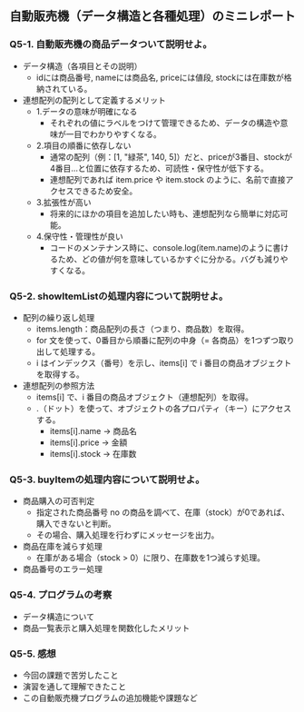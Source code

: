 ## 自動販売機（データ構造と各種処理）のミニレポート
### Q5-1. 自動販売機の商品データついて説明せよ。
* データ構造（各項目とその説明）
  * idには商品番号, nameには商品名, priceには値段, stockには在庫数が格納されている。
* 連想配列の配列として定義するメリット
  * 1.データの意味が明確になる
    * それぞれの値にラベルをつけて管理できるため、データの構造や意味が一目でわかりやすくなる。
  * 2.項目の順番に依存しない
    * 通常の配列（例：[1, "緑茶", 140, 5]）だと、priceが3番目、stockが4番目…と位置に依存するため、可読性・保守性が低下する。 
    * 連想配列であれば item.price や item.stock のように、名前で直接アクセスできるため安全。
  * 3.拡張性が高い
    * 将来的にほかの項目を追加したい時も、連想配列なら簡単に対応可能。
  * 4.保守性・管理性が良い
    * コードのメンテナンス時に、console.log(item.name)のように書けるため、どの値が何を意味しているかすぐに分かる。バグも減りやすくなる。
### Q5-2. showItemListの処理内容について説明せよ。
* 配列の繰り返し処理
  * items.length：商品配列の長さ（つまり、商品数）を取得。
  * for 文を使って、0番目から順番に配列の中身（= 各商品）を1つずつ取り出して処理する。
  * i はインデックス（番号）を示し、items[i] で i 番目の商品オブジェクトを取得する。
* 連想配列の参照方法
  * items[i] で、i 番目の商品オブジェクト（連想配列）を取得。
  * .（ドット）を使って、オブジェクトの各プロパティ（キー）にアクセスする。
    * items[i].name → 商品名
    * items[i].price → 金額
    * items[i].stock → 在庫数
### Q5-3. buyItemの処理内容について説明せよ。
* 商品購入の可否判定
  * 指定された商品番号 no の商品を調べて、在庫（stock）が0であれば、購入できないと判断。
  * その場合、購入処理を行わずにメッセージを出力。
* 商品在庫を減らす処理
  * 在庫がある場合（stock > 0）に限り、在庫数を1つ減らす処理。
* 商品番号のエラー処理
### Q5-4. プログラムの考察
* データ構造について
* 商品一覧表示と購入処理を関数化したメリット
### Q5-5. 感想
* 今回の課題で苦労したこと
* 演習を通して理解できたこと
* この自動販売機プログラムの追加機能や課題など
